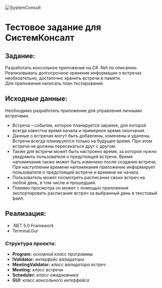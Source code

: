 ![SystemConsult](https://user-images.githubusercontent.com/34000496/133040494-df4565fd-bab8-42ed-a454-91ee44876626.jpg)
# Тестовое задание для СистемКонсалт

## Задание:
Разработать консольное приложение на C# .Net по описанию.<br>
Реализовывать долгосрочное хранение информации о встречах необязательно, достаточно хранить встречи в памяти.<br>
Для приложения написать план тестирования.

## Исходные данные:
Необходимо разработать приложение для управления личными встречами.<br>
* Встреча – событие, которое планируется заранее, для которой всегда известно время начала и примерное время окончания. 
* Данные о встречах могут быть добавлены, изменены и удалены. Встречи всегда планируются только на будущее время. При этом встречи не должны пересекаться друг с другом.<br>
 * Также для встречи может быть настроено время, за которое нужно уведомить пользователя о предстоящей встрече. Время напоминания также может быть изменено после создания встречи. При наступлении времени напоминания приложение информирует пользователя о предстоящей встрече и времени ее начала.<br>
* Пользователь может посмотреть расписание своих встреч на любой день, в том числе и прошедший.<br>
* Помимо просмотра он может с помощью приложения экспортировать расписание встреч за выбранный день в текстовый файл.<br>

## Реализация:
* .NET 5.0 Framework
* Terminal.Gui

### Структура проекта:
- **Program:** _основной класс программы_
- **IValidator:** _интерфейс валидатора_
- **MeetingValidator:** _класс валидатора встреч_
- **Meeting:** _класс встречи_
- **Scheduler:** _класс ежедневника_
- **GUI:** класс _консольного интерфейса_
